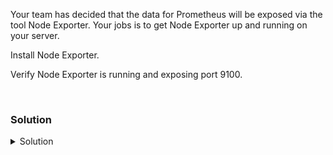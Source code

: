 Your team has decided that the data for Prometheus will be exposed via the tool Node Exporter. Your jobs is to get Node Exporter up and running on your server.

Install Node Exporter.

Verify Node Exporter is running and exposing port 9100.

<br>

### Solution
<details>
<summary>Solution</summary>
Create the directory where we will install Node Exporter.

```plain
mkdir /opt/node_exporter
```{{exec}}

`cd` into that directory to set up the server.

```plain
cd /opt/node_exporter
```{{exec}}

Download and unpackage a current version of Node Exporter and move to the extracted folder.

```plain
wget https://github.com/prometheus/node_exporter/releases/download/v1.5.0/node_exporter-1.5.0.linux-amd64.tar.gz
tar xvfz node_exporter-*.*-amd64.tar.gz
cd node_exporter-*.*-amd64
```{{exec}}

Download the example systemd setup from their github repository into a new directory named `config_files`

```
git clone https://github.com/prometheus/node_exporter.git config_files
```{{exec}}

Copy over the `node_exporter.service` and `node_exporter.socket` file to the systemd directory

```plain
cp /opt/node_exporter/node_exporter-*.*-amd64/config_files/examples/systemd/node_exporter.service /etc/systemd/system/node_exporter.service

cp /opt/node_exporter/node_exporter-*.*-amd64/config_files/examples/systemd/node_exporter.socket /etc/systemd/system/node_exporter.socket
```{{exec}}

Copy the sysconfig settings from config_files and the binary for node_explorer as indicated in node_exporter.service

```
cp node_exporter /usr/sbin/
cp /opt/node_exporter/node_exporter-*.*-amd64/config_files/examples/systemd/sysconfig.node_exporter /etc/sysconfig/node_exporter
```{{exec}}

Create a directory named /var/lib/node_exporter/textfile_collector

```
mkdir -p /var/lib/node_exporter/textfile_collector
```{{exec}}

Create a user for node_exporter and apply ownerships to files needed

```
useradd -s /sbin/nologin node_exporter
chown -R node_exporter:node_exporter /var/lib/node_exporter/textfile_collector
chown -R node_exporter:node_exporter /etc/sysconfig/node_exporter
```{{exec}}

Review the service file so that you are confident it is going to properly start Node Exporter.

```plain
cat /etc/systemd/system/node_exporter.service
```{{exec}}

Now that you've checked everything reload the systemd configuration manager and start Node Exporter daemon.

```plain
systemctl daemon-reload
systemctl enable node_exporter.service --now
```{{exec}}

Verify that Node Exporter is running and exposing the proper port.

```plain
systemctl status node_exporter --no-pager
sleep 2
curl http://localhost:9100/metrics
```{{exec}}

What data can you see exposed? Don't worry if it's not well formatted for you to process, it's in the correct configuration for Prometheus to scrape.

</details>